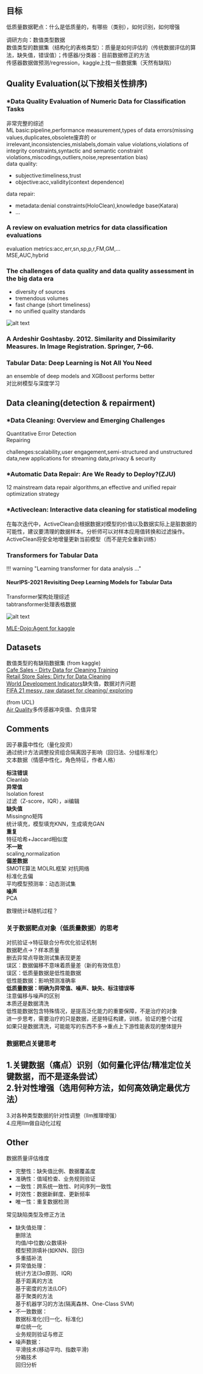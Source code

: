
## 目标
低质量数据靶点：什么是低质量的，有哪些（类别），如何识别，如何增强  
  
调研方向：数值类型数据  
数值类型的数据集（结构化的表格类型）：质量是如何评估的（传统数据评估的算法，缺失值，错误值）；传感器/分类器：目前数据修正的方法  
传感器数据做预测/regression，kaggle上找一些数据集（天然有缺陷）  


## Quality Evaluation(**以下按相关性排序**)
### *Data Quality Evaluation of Numeric Data for Classification Tasks
非常完整的综述  
ML basic:pipeline,performance measurement,types of data errors(missing values,duplicates,obsolete废弃的 or irrelevant,inconsistencies,mislabels,domain value violations,violations of integrity constraints,syntactic and semantic constraint violations,miscodings,outliers,noise,representation bias)  
data quality:  

- subjective:timeliness,trust  
- objective:acc,validity(context dependence)  

data repair:  

- metadata:denial constraints(HoloClean),knowledge base(Katara)  
- ...  

### A review on evaluation metrics for data classification evaluations
evaluation metrics:acc,err,sn,sp,p,r,FM,GM,...  
MSE,AUC,hybrid  

### The challenges of data quality and data quality assessment in the big data era

- diversity of sources  
- tremendous volumes  
- fast change (short timeliness)  
- no unified quality standards  
  
![alt text](image.png)  

### A Ardeshir Goshtasby. 2012. Similarity and Dissimilarity Measures. In **Image** Registration. Springer, 7–66.

### Tabular Data: Deep Learning is Not All You Need
an ensemble of deep models and XGBoost performs better  
对比树模型与深度学习  

## Data cleaning(detection & repairment)
### *Data Cleaning: Overview and Emerging Challenges
Quantitative Error Detection  
Repairing  

challenges:scalability,user engagement,semi-structured and unstructured data,new applications for streaming data,privacy & security  

### *Automatic Data Repair: Are We Ready to Deploy?(ZJU)
12 mainstream data repair algorithms,an effective and unified repair optimization strategy  


### *Activeclean: Interactive data cleaning for statistical modeling
在每次迭代中，ActiveClean会根据数据对模型的价值以及数据实际上是脏数据的可能性，建议要清理的数据样本。分析师可以对样本应用值转换和过滤操作。ActiveClean将安全地增量更新当前模型（而不是完全重新训练）  

### Transformers for Tabular Data

!!! warning "Learning transformer for data analysis ..."  

#### NeurIPS-2021 Revisiting Deep Learning Models for Tabular Data
Transformer架构处理综述  
tabtransformer处理表格数据  

![alt text](d9c636036d2852f5906b970bc94bebc.jpg)  

[MLE-Dojo:Agent for kaggle](https://www.51cto.com/article/821446.html)  
## Datasets
数值类型的有缺陷数据集
(from kaggle)  
[Cafe Sales - Dirty Data for Cleaning Training](https://www.kaggle.com/datasets/ahmedmohamed2003/cafe-sales-dirty-data-for-cleaning-training)  
[Retail Store Sales: Dirty for Data Cleaning](https://www.kaggle.com/datasets/ahmedmohamed2003/retail-store-sales-dirty-for-data-cleaning)  
[World Development Indicators](https://www.kaggle.com/datasets/kaggle/world-development-indicators/data)缺失值，数据对齐问题  
[FIFA 21 messy, raw dataset for cleaning/ exploring](https://www.kaggle.com/datasets/yagunnersya/fifa-21-messy-raw-dataset-for-cleaning-exploring)

(from UCL)  
[Air Quality](https://archive.ics.uci.edu/dataset/360/air+quality)多传感器冲突值、负值异常  

## Comments
因子暴露中性化（量化投资）  
通过统计方法调整投资组合隔离因子影响（回归法、分组标准化）  
文本数据（情感中性化，角色特征，作者人格）  
  
**标注错误**  
Cleanlab  
**异常值**   
Isolation forest  
过滤（Z-score，IQR），ai编辑  
**缺失值**  
Missingno矩阵  
统计填充，模型填充KNN，生成填充GAN   
**重复**  
特征哈希+Jaccard相似度  
**不一致**  
scaling,normalization  
**偏差数据**  
SMOTE算法 MOLRL框架 对抗网络  
标准化去偏  
平均模型预测率：动态测试集   
**噪声**  
PCA  

数理统计&随机过程？  

### 关于数据靶点对象（低质量数据）的思考
对抗验证→特征联合分布优化验证机制  
数据靶点→？样本质量  
删去异常点导致测试集表现更差  
误区：数据偏移不意味着质量差（新的有效信息）  
误区：低质量数据是低性能数据  
低性能数据：影响预测准确率  
**低质量数据：明确为异常值、噪声、缺失、标注错误等**  
注意偏移与噪声的区别  
本质还是数据清洗  
低性能数据包含特殊情况，是提高泛化能力的重要保障，不是治疗的对象  
进一步思考，需要治疗的只是数据，还是特征构建，训练，验证的整个过程  
如果只是数据清洗，可能能写的东西不多→重点上下游性能表现的整体提升  

### 数据靶点关键思考
1.关键数据（痛点）识别（如何量化评估/精准定位关键数据，而不是逐条尝试）  
2.针对性增强（选用何种方法，如何高效确定最优方法）  
----------------------------   
3.对各种类型数据的针对性调整（llm推理增强）  
4.应用llm做自动化过程  

## Other
数据质量评估维度  
- 完整性：缺失值比例、数据覆盖度  
- 准确性：值域检查、业务规则验证  
- 一致性：跨系统一致性、时间序列一致性  
- 时效性：数据新鲜度、更新频率  
- 唯一性：重复数据检测  
  
常见缺陷类型及修正方法  
- 缺失值处理：  
  删除法  
  均值/中位数/众数填补  
  模型预测填补(如KNN、回归)  
  多重插补法  
- 异常值处理：  
  统计方法(3σ原则、IQR)  
  基于距离的方法  
  基于密度的方法(LOF)  
  基于聚类的方法  
  基于机器学习的方法(隔离森林、One-Class SVM)  
- 不一致数据：  
  数据标准化(归一化、标准化)  
  单位统一化  
  业务规则验证与修正  
- 噪声数据：  
  平滑技术(移动平均、指数平滑)  
  分箱技术  
  回归分析  
